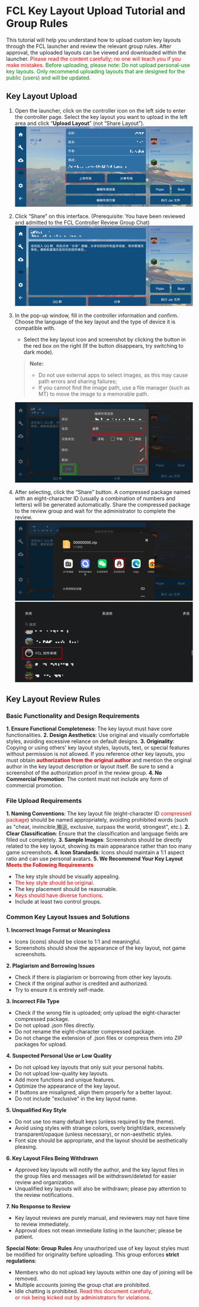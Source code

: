# FCL Key Layout Upload Tutorial and Group Rules

This tutorial will help you understand how to upload custom key layouts through the FCL launcher and review the relevant group rules. After approval, the uploaded layouts can be viewed and downloaded within the launcher. <span style="color: red;">Please read the content carefully; no one will teach you if you make mistakes.</span> <span style="color: green;">Before uploading, please note: Do not upload personal-use key layouts. Only recommend uploading layouts that are designed for the public (users) and will be updated.</span>

## Key Layout Upload
1. Open the launcher, click on the controller icon on the left side to enter the controller page. Select the key layout you want to upload in the left area and click “__Upload Layout__” (not “Share Layout”).
   ![Upload Layout](/assets/img/docs/upload_controller/upload.png)

2. Click “Share” on this interface.
   (Prerequisite: You have been reviewed and admitted to the FCL Controller Review Group Chat)
   ![Share](/assets/img/docs/upload_controller/share_pri.png)

3. In the pop-up window, fill in the controller information and confirm. Choose the language of the key layout and the type of device it is compatible with.
   - Select the key layout icon and screenshot by clicking the button in the red box on the right 
     (If the button disappears, try switching to dark mode).

   > **Note:**
   > - Do not use external apps to select images, as this may cause path errors and sharing failures;
   > - If you cannot find the image path, use a file manager (such as MT) to move the image to a memorable path.

   ![Edit Layout Information](/assets/img/docs/upload_controller/info.png)

4. After selecting, click the “Share” button. A compressed package named with an eight-character ID (usually a combination of numbers and letters) will be generated automatically. Share the compressed package to the review group and wait for the administrator to complete the review.
   ![Share](/assets/img/docs/upload_controller/share_sec.png)
   ![Share](/assets/img/docs/upload_controller/community.png)

## Key Layout Review Rules
### Basic Functionality and Design Requirements
**1. Ensure Functional Completeness**: The key layout must have core functionalities.
**2. Design Aesthetics**: Use original and visually comfortable styles, avoiding excessive reliance on default designs.
**3. Originality**: Copying or using others' key layout styles, layouts, text, or special features without permission is not allowed. If you reference other key layouts, you must obtain <span style="color: red;">**authorization from the original author**</span> and mention the original author in the key layout description or layout itself. Be sure to send a screenshot of the authorization proof in the review group.
**4. No Commercial Promotion**: The content must not include any form of commercial promotion.

### File Upload Requirements
**1. Naming Conventions**: The key layout file (eight-character ID <span style="color: red;">compressed package</span>) should be named appropriately, avoiding prohibited words (such as "cheat, invincible,搬运, exclusive, surpass the world, strongest", etc.).
**2. Clear Classification**: Ensure that the classification and language fields are filled out completely.
**3. Sample Images**: Screenshots should be directly related to the key layout, showing its main appearance rather than too many game screenshots.
**4. Icon Standards**: Icons should maintain a 1:1 aspect ratio and can use personal avatars.
**5. We Recommend Your Key Layout <span style="color: red;">Meets the Following Requirements</span>**
- The key style should be visually appealing.
- <span style="color: red;">The key style should be original</span>.
- The key placement should be reasonable.
- <span style="color: red;">Keys should have diverse functions</span>.
- Include at least two control groups.

### Common Key Layout Issues and Solutions
**1. Incorrect Image Format or Meaningless**
- Icons (icons) should be close to 1:1 and meaningful.
- Screenshots should show the appearance of the key layout, not game screenshots.

**2. Plagiarism and Borrowing Issues**
- Check if there is plagiarism or borrowing from other key layouts.
- Check if the original author is credited and authorized.
- Try to ensure it is entirely self-made.

**3. Incorrect File Type**
- Check if the wrong file is uploaded; only upload the eight-character compressed package.
- Do not upload .json files directly.
- Do not rename the eight-character compressed package.
- Do not change the extension of .json files or compress them into ZIP packages for upload.

**4. Suspected Personal Use or Low Quality**
- Do not upload key layouts that only suit your personal habits.
- Do not upload low-quality key layouts.
- Add more functions and unique features.
- Optimize the appearance of the key layout.
- If buttons are misaligned, align them properly for a better layout.
- Do not include "exclusive" in the key layout name.

**5. Unqualified Key Style**
- Do not use too many default keys (unless required by the theme).
- Avoid using styles with strange colors, overly bright/dark, excessively transparent/opaque (unless necessary), or non-aesthetic styles.
- Font size should be appropriate, and the layout should be aesthetically pleasing.

**6. Key Layout Files Being Withdrawn**
- Approved key layouts will notify the author, and the key layout files in the group files and messages will be withdrawn/deleted for easier review and organization.
- Unqualified key layouts will also be withdrawn; please pay attention to the review notifications.

**7. No Response to Review**
- Key layout reviews are purely manual, and reviewers may not have time to review immediately.
- Approval does not mean immediate listing in the launcher; please be patient.

**Special Note: Group Rules**
Any unauthorized use of key layout styles must be modified for originality before uploading.
This group enforces **strict regulations**:
- Members who do not upload key layouts within one day of joining will be removed.
- Multiple accounts joining the group chat are prohibited.
- Idle chatting is prohibited.
<span style="color: red;">Read this document carefully,  
or risk being kicked out by administrators for violations.</span>

